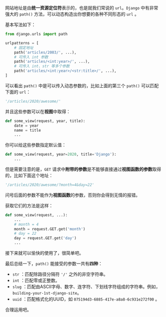 网站地址是由**统一资源定位符**表示的，也是就我们常说的 `url`。`Django` 中有非常强大的 `path()` 方法，可以动态构造出你想要的各种不同形态的 `url` 。

基本写法如下：

```python
from django.urls import path

urlpatterns = [
    # 固定地址
    path('articles/2003/', ...),
    # 可传入 int 参数
    path('articles/<int:year>/', ...),
    # 可传入 int、str 等多个参数
    path('articles/<int:year>/<str:title>/', ...),
]
```

可以看出 `path()` 中是可以传入动态参数的，比如上面的第三个 `path()` 可以匹配下面的 `url`：

```python
'/articles/2020/awesome/'
```

并且这些参数可以在**视图**中取得：

```python
def some_view(request, year, title):
    date = year
    name = title
    ...
```

你可以给这些参数指定默认值：

```python
def some_view(request, year=2020, title='Django'):
    ...
```

但是需要注意的是，`GET` 请求中**附带的参数**是不能够直接通过**视图函数的参数**取得的，比如下面这个地址：

```python
'/articles/2020/awesome/?month=4&day=22'
```

问号后面的参数不能作为**视图函数**的参数，否则你会得到无情的报错。

获取它们的方法是这样：

```python
def some_view(request, ...):
    ...
    # month = 4
    month = request.GET.get('month')
    # day = 22
    day = request.GET.get('day')
    ...
```

接下来就可以愉快的使用了，很简单吧。

最后总结一下，`path()` 能接受的参数一共有**四种**：

- `str` ：匹配除路径分隔符 `'/'` 之外的非空字符串。
- `int` ：匹配零或正整数。
- `slug` ：匹配由ASCII字母、数字、连字符、下划线字符组成的字符串。例如， `building-your-1st-django-site`。
- `uuid` ：匹配格式化的UUID，如 `075194d3-6885-417e-a8a8-6c931e272f00` 。

合理运用吧。